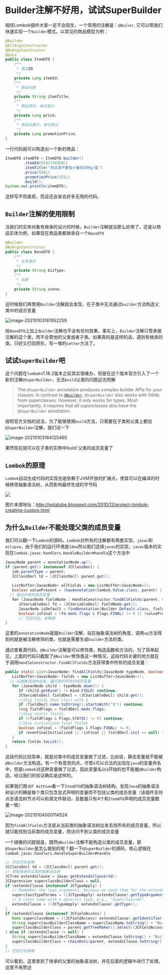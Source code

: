 # Builder注解不好用，试试SuperBuilder

相信Lombok插件大家一定不会陌生，一个常用的注解是：`@Builer`, 它可以帮我们快速实现一个`builder`模式。以常见的商品模型为例：

```java
@Builder
@AllArgsConstructor
@NoArgsConstructor
@Data
public class ItemDTO {
    /**
     * 商品ID
     */
    private Long itemId;
    /**
     * 商品标题
     */
    private String itemTitle;
    /**
     * 商品原价，单位是分
     */
    private Long price;
    /**
     * 商品优惠价，单位是分
     */
    private Long promotionPrice;
}
```

一行代码就可以构造出一个新的商品：

```java
ItemDTO itemDTO = ItemDTO.builder()
        .itemId(6542744309L)
        .itemTitle("测试请不要拍小番茄500g/盒")
        .price(500L)
        .promotionPrice(325L)
        .build();
System.out.println(itemDTO);
```

这样写不但美观，而且还会省去好多无用的代码。

## `Builder`注解的使用限制

当我们的实体对象有继承的设计的时候，`Builder`注解就没那么好用了，还是以商品实体为例，如果现在商品类都继承自一个`BaseDTO`

```java
@Builder
@NoArgsConstructor
public class BaseDTO {
    /**
     * 业务身份
     */
    private String bizType;
    /**
     * 场景
     */
    private String scene;
}
```

这时候我们再使用`Builder`注解就会发现，在子类中无法通过`builder`方法构造父类中的成员变量

![image-20210103161952259](https://gitee.com/cincat/picgo/raw/master/img/image-20210103161952259.png)

给`BaseDTO`上加上`Builder`注解也不会有任何效果。事实上，`Builder`注解只管承接注解的这个类，而不会管他的父类或者子类。如果真的是这样的话，遇到有继承的类，只好又打回原形，写一堆的`setter`方法了。

## 试试`SuperBuilder`吧

这个问题在`lombok`v1.18.2版本之前其实很难办，但是在这个版本官方引入了一个新的注解`@SuperBuilder`，无法`build`父类的问题迎刃而解

> The `@SuperBuilder` annotation produces complex builder APIs for your classes. In contrast to [`@Builder`](https://projectlombok.org/features/Builder), `@SuperBuilder` also works with fields from superclasses. However, it only works for types. Most importantly, it requires that *all superclasses* also have the `@SuperBuilder` annotation.

按照官方文档的说法，为了能够使用`build`方法，只需要在子类和父类上都加`@SuperBuilder`注解，我们试一下

![image-20210103164125460](https://gitee.com/cincat/picgo/raw/master/img/image-20210103164125460.png)

果然现在就可以在子类的实例中build`父类的成员变量了

## `Lombok`的原理

`Lombok`自动生成代码的实现也是依赖于JVM开放的扩展点，使其可以在编译的时候修改抽象语法树，从而影响最终生成的字节码

![](https://gitee.com/cincat/picgo/raw/master/img/lombok原理.gif)

图片来源地址：http://notatube.blogspot.com/2010/12/project-lombok-creating-custom.html

## 为什么`Builder`不能处理父类的成员变量

我们可以翻一下`Lombok`的源码，`Lombok`对所有的注解都有两套实现，`javac`和`eclipse`，由于我们的运行环境是`Idea`所以我们选择`javac`的实现，`javac`版本的实现在`lombok.javac.handlers.HandleBuilder#handle`这个方法中

```java
JavacNode parent = annotationNode.up();
if (parent.get() instanceof JCClassDecl) {
   job.parentType = parent;
   JCClassDecl td = (JCClassDecl) parent.get();
   
   ListBuffer<JavacNode> allFields = new ListBuffer<JavacNode>();
   boolean valuePresent = (hasAnnotation(lombok.Value.class, parent) || hasAnnotation("lombok.experimental.Value", parent));
  // 取出所有的成员变量
   for (JavacNode fieldNode : HandleConstructor.findAllFields(parent, true)) {
      JCVariableDecl fd = (JCVariableDecl) fieldNode.get();
      JavacNode isDefault = findAnnotation(Builder.Default.class, fieldNode, false);
      boolean isFinal = (fd.mods.flags & Flags.FINAL) != 0 || (valuePresent && !hasAnnotation(NonFinal.class, fieldNode));
      // 巴拉巴拉，省略掉
}
```

这里的`annotationNode`就是`Builder`注解，站在抽象语法树的角度，调用`up`方法得到的就是被注解修饰的类，也就是需要生成`builder`方法的类。

通过查看源代码，`@Builder`注解是可以修饰类，构造函数和方法的，为了简单起见，上面的代码只截取了`@Builder`修饰类这一种情况，这段代码关键的地方就在于调用`HandleConstructor.findAllFields`方法获得类中所有的成员变量：

```java
public static List<JavacNode> findAllFields(JavacNode typeNode, boolean evenFinalInitialized) {
   ListBuffer<JavacNode> fields = new ListBuffer<JavacNode>();
  // 从抽象语法树出发，遍历类的所有的成员变量
   for (JavacNode child : typeNode.down()) {
      if (child.getKind() != Kind.FIELD) continue;
      JCVariableDecl fieldDecl = (JCVariableDecl) child.get();
      //Skip fields that start with $
      if (fieldDecl.name.toString().startsWith("$")) continue;
      long fieldFlags = fieldDecl.mods.flags;
      //Skip static fields.
      if ((fieldFlags & Flags.STATIC) != 0) continue;
      //Skip initialized final fields
      boolean isFinal = (fieldFlags & Flags.FINAL) != 0;
      if (evenFinalInitialized || !isFinal || fieldDecl.init == null) fields.append(child);
   }
   return fields.toList();
}
```

这段代码比较简单，就是对类中的成员变量做了过滤，比如说，静态变量就不能被`@Builder`方法构造。有一个有意思的点，尽管`$`可以合法的出现在`java`的变量命名中，但是`Lombok`对这种变量做了过滤，因此变量名以`$`开始的也不能被`@Builder`构造，经过我们的验证确实是这样的。

如果我们用`JDT AstView`看一下`ItemDTO`的抽象语法树结构，发现`Java`的抽象语法树设计的确是每个类只包含显式声明的变量而不包括父类的成员变量（该插件支持点击语法树节点可以和源文件联动，且数量只有4个和`ItemDTO`声明的成员变量数量一致）

![image-20210104000114524](https://gitee.com/cincat/picgo/raw/master/img/image-20210104000114524.png)

因为`findAllFields`方法是从当前类的抽象语法树出发去找所有的成员变量，所以就只能找到当前类的成员变量，而访问不到父类的成员变量

一个镜像的问题就是，既然`@Builder`注解不能构造父类的成员变量，那`@SuperBuilder`是怎么做到的呢？翻一下`@SuperBuilder`的源码，核心逻辑在`lombok.javac.handlers.HandleSuperBuilder#handle`

```java
// 巴拉巴拉省略
JCClassDecl td = (JCClassDecl) parent.get();
// 获取继承的父类的抽象语法树
JCTree extendsClause = Javac.getExtendsClause(td);
JCExpression superclassBuilderClass = null;
if (extendsClause instanceof JCTypeApply) {
   // Remember the type arguments, because we need them for the extends clause of our abstract builder class.
   superclassTypeParams = ((JCTypeApply) extendsClause).getTypeArguments();
   // A class name with a generics type, e.g., "Superclass<A>".
   extendsClause = ((JCTypeApply) extendsClause).getType();
}
if (extendsClause instanceof JCFieldAccess) {
   Name superclassName = ((JCFieldAccess) extendsClause).getIdentifier();
   String superclassBuilderClassName = superclassName.toString() + "Builder";
   superclassBuilderClass = parent.getTreeMaker().Select((JCFieldAccess) extendsClause, parent.toName(superclassBuilderClassName));
} else if (extendsClause != null) {
   String superclassBuilderClassName = extendsClause.toString() + "Builder";
   superclassBuilderClass = chainDots(parent, extendsClause.toString(), superclassBuilderClassName);
}
// 巴拉巴拉省略
```

可以看到，这里拿到了继承的父类的抽象语法树，并在后面的逻辑中进行了处理，这里不再赘述

